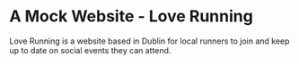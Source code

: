 # A Mock Website - Love Running

Love Running is a website based in Dublin for local runners to join and keep up to date on social events they can attend.
